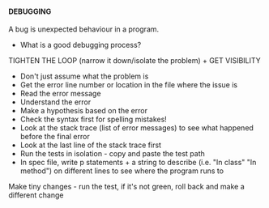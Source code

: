 #### DEBUGGING

A bug is unexpected behaviour in a program.

* What is a good debugging process?

TIGHTEN THE LOOP (narrow it down/isolate the problem) + GET VISIBILITY

- Don't just assume what the problem is
- Get the error line number or location in the file where the issue is
- Read the error message
- Understand the error
- Make a hypothesis based on the error
- Check the syntax first for spelling mistakes!
- Look at the stack trace (list of error messages) to see what happened before the final error
- Look at the last line of the stack trace first
- Run the tests in isolation - copy and paste the test path
- In spec file, write p statements + a string to describe (i.e. "In class" "In method") on different lines to see where the program runs to

Make tiny changes - run the test, if it's not green, roll back and make a different change
